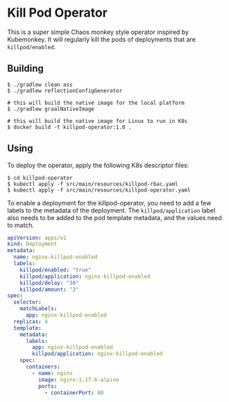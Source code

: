 # Kill Pod Operator

This is a super simple Chaos monkey style operator inspired by Kubemonkey. It
will regularly kill the pods of deployments that are `killpod/enabled`.

## Building

```
$ ./gradlew clean ass
$ ./gradlew reflectionConfigGenerator

# this will build the native image for the local platform
$ ./gradlew graalNativeImage

# this will build the native image for Linux to run in K8s
$ docker build -t killpod-operator:1.0 .
```

## Using

To deploy the operator, apply the following K8s descriptor files:
```
$ cd killpod-operator
$ kubectl apply -f src/main/resources/killpod-rbac.yaml
$ kubectl apply -f src/main/resources/killpod-operator.yaml
```

To enable a deployment for the killpod-operator, you need to add a few labels
to the metadata of the deployment. The `killpod/application` label also needs
to be added to the pod template metadata, and the values need to match.

```yaml
apiVersion: apps/v1
kind: Deployment
metadata:
  name: nginx-killpod-enabled
  labels:
    killpod/enabled: "true"
    killpod/application: nginx-killpod-enabled
    killpod/delay: "30"
    killpod/amount: "2"
spec:
  selector:
    matchLabels:
      app: nginx-killpod-enabled
  replicas: 4
  template:
    metadata:
      labels:
        app: nginx-killpod-enabled
        killpod/application: nginx-killpod-enabled
    spec:
      containers:
        - name: nginx
          image: nginx:1.17.6-alpine
          ports:
            - containerPort: 80
```
